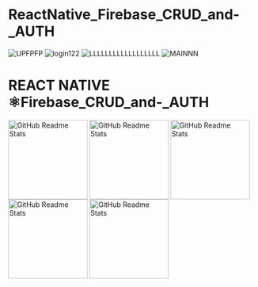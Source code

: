 # ReactNative_Firebase_CRUD_and-_AUTH<br>
![UPFPFP](https://user-images.githubusercontent.com/86770967/225227185-fd2e551d-e417-4a9b-96b0-d59dc12ad28e.png)
![login122](https://user-images.githubusercontent.com/86770967/225227195-795a6532-fa45-4106-89e8-b61743e2e089.png)
![LLLLLLLLLLLLLLLLLL](https://user-images.githubusercontent.com/86770967/225227192-9ca04c42-785e-43b5-be22-6bbc0ef4e496.png)
![MAINNN](https://user-images.githubusercontent.com/86770967/225227189-624fc669-065e-4006-8c96-797d753a3f4f.png)



# REACT NATIVE ⚛Firebase_CRUD_and-_AUTH



<img width="160px" src="https://user-images.githubusercontent.com/86770967/225227185-fd2e551d-e417-4a9b-96b0-d59dc12ad28e.png" align="center" alt="GitHub Readme Stats" /> <img width="160px" src="https://user-images.githubusercontent.com/86770967/225227195-795a6532-fa45-4106-89e8-b61743e2e089.png" align="center" alt="GitHub Readme Stats" /> <img width="160px" src="[https://user-images.githubusercontent.com/46203192/114966904-b8bdd700-9e30-11eb-8d31-45bf2d7d9ce7.jpeg](https://user-images.githubusercontent.com/86770967/225227192-9ca04c42-785e-43b5-be22-6bbc0ef4e496.png)" align="center" alt="GitHub Readme Stats" /> <img width="160px" src="https://user-images.githubusercontent.com/46203192/114966927-c70bf300-9e30-11eb-9a59-ba9f47434d2b.jpeg" align="center" alt="GitHub Readme Stats" /> 
<img width="160px" src="[https://user-images.githubusercontent.com/46203192/114966988-df7c0d80-9e30-11eb-8697-4d56257860c0.jpeg](https://user-images.githubusercontent.com/86770967/225227189-624fc669-065e-4006-8c96-797d753a3f4f.png)" align="center" alt="GitHub Readme Stats" /> 


